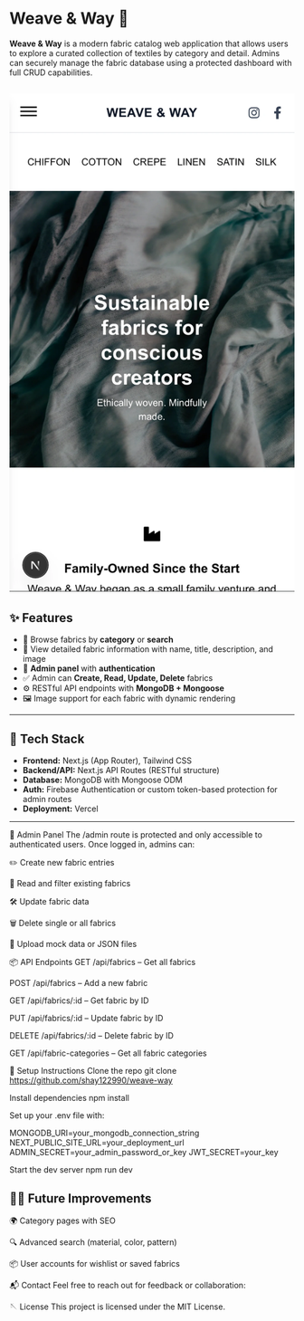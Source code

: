 # Weave & Way 🧵

**Weave & Way** is a modern fabric catalog web application that allows users to explore a curated collection of textiles by category and detail. Admins can securely manage the fabric database using a protected dashboard with full CRUD capabilities.

## ![Project Image](./public/weave&way.webp)

## ✨ Features

- 🔎 Browse fabrics by **category** or **search**
- 📄 View detailed fabric information with name, title, description, and image
- 🔐 **Admin panel** with **authentication**
- ✅ Admin can **Create, Read, Update, Delete** fabrics
- ⚙️ RESTful API endpoints with **MongoDB + Mongoose**
- 🖼️ Image support for each fabric with dynamic rendering

---

## 🧰 Tech Stack

- **Frontend:** Next.js (App Router), Tailwind CSS
- **Backend/API:** Next.js API Routes (RESTful structure)
- **Database:** MongoDB with Mongoose ODM
- **Auth:** Firebase Authentication or custom token-based protection for admin routes
- **Deployment:** Vercel

---

🔐 Admin Panel
The /admin route is protected and only accessible to authenticated users. Once logged in, admins can:

✏️ Create new fabric entries

📖 Read and filter existing fabrics

🛠️ Update fabric data

🗑️ Delete single or all fabrics

📁 Upload mock data or JSON files

📦 API Endpoints
GET /api/fabrics – Get all fabrics

POST /api/fabrics – Add a new fabric

GET /api/fabrics/:id – Get fabric by ID

PUT /api/fabrics/:id – Update fabric by ID

DELETE /api/fabrics/:id – Delete fabric by ID

GET /api/fabric-categories – Get all fabric categories

🚀 Setup Instructions
Clone the repo
git clone https://github.com/shay122990/weave-way

Install dependencies
npm install

Set up your .env file with:

MONGODB_URI=your_mongodb_connection_string
NEXT_PUBLIC_SITE_URL=your_deployment_url
ADMIN_SECRET=your_admin_password_or_key
JWT_SECRET=your_key

Start the dev server
npm run dev

## 🧑‍💻 Future Improvements

🌍 Category pages with SEO

🔍 Advanced search (material, color, pattern)

📦 User accounts for wishlist or saved fabrics

📬 Contact
Feel free to reach out for feedback or collaboration:

🪡 License
This project is licensed under the MIT License.
